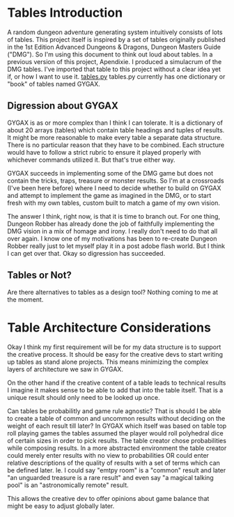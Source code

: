 # Tables Introduction 
A random dungeon adventure generating system intuitively consists of lots of
tables. This project itself is inspired by a set of tables originally published
in the 1st Edition Advanced Dungeons & Dragons, Dungeon Masters Guide ("DMG").
So I'm using this document to think out loud about tables. In a previous version
of this project, Apendixie. I produced a simulacrum of the DMG tables.  I've
imported that table to this project without a clear idea yet if, or how I want
to use it. [tables.py](world/tables.py) tables.py currently has one dictionary
or "book" of tables named GYGAX. 

## Digression about GYGAX
GYGAX is as or more complex than I think I can tolerate. It is a dictionary of
about 20 arrays (tables) which contain table headings and tuples of results. It
might be more reasonable to make every table a separate data structure.  There
is no particular reason that they have to be combined.  Each structure would
have to follow a strict rubric to ensure it played properly with whichever
commands utilized it.  But that's true either way.

GYGAX succeeds in implementing some of the DMG game but does not contain the
tricks, traps, treasure or monster results.  So I'm at a crossroads (I've been
here before) where I need to decide whether to build on GYGAX and attempt to
implement the game as imagined in the DMG, or to start fresh with my own tables,
custom built to match a game of my own vision. 

The answer I think, right now, is that it is time to branch out.  For one thing,
Dungeon Robber has already done the job of faithfully implementing the DMG
vision in a mix of homage and irony.  I really don't need to do that all over
again.  I know one of my motivations has been to re-create Dungeon Robber really
just to let myself play it in a post adobe flash world. But I think I can get
over that. Okay so digression has succeeded.

## Tables or Not? 
Are there alternatives to tables as a design tool? Nothing coming to me at the
moment.

# Table Architecture Considerations
Okay I think my first requirement will be for my data structure is to support
the creative process.  It should be easy for the creative devs to start writing
up tables as stand alone projects.  This means minimizing the complex
layers of architecture we saw in GYGAX. 

On the other hand if the creative content of a table leads to
technical results I imagine it makes sense to be able to add that into the table
itself.  That is a unique result should only need to be looked up once. 

Can tables be probabilitly and game rule agnostic? That is should I be able to
create a table of common and uncommon results without deciding on the weight of
each result till later?  In GYGAX which itself was based on table top roll
playing games the tables assumed the player would roll polyhedral dice of
certain sizes in order to pick results. The table creator chose probabilities
while composing results. In a more abstracted environment the table creator
could merely enter results with no view to probabilities OR could enter relative
descriptions of the quality of results with a set of terms which can be defined
later.  Ie. I could say "emtpy room" is a "common" result and later "an
unguarded treasure is a rare result"  and even say "a magical talking pool" is
an "astronomically remote" result.    

This allows the creative dev to offer opinions about game balance that might be
easy to adjust globally later. 


